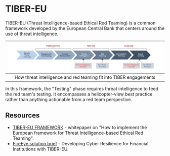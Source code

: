 # TIBER-EU

TIBER-EU (Threat Intelligence-based Ethical Red Teaming) is a common framework developed by the European Central 
Bank that centers around the use of threat intelligence.

| ![TIBER-EU](../../_static/images/tiber-eu.png) |
|:--:|
| How threat intelligence and red teaming fit into TIBER engagements |

In this framework, the "Testing" phase requires threat intelligence to feed the red team's testing. It encompasses 
a helicopter-view best practice rather than anything actionable from a red team perspective.

## Resources

* [TIBER-EU FRAMEWORK](https://www.ecb.europa.eu/pub/pdf/other/ecb.tiber_eu_framework.en.pdf) - whitepaper on 
"How to implement the European framework for Threat Intelligence-based Ethical Red Teaming".
* [FireEye solution brief](https://www.fireeye.com/content/dam/fireeye-www/services/pdfs/pf/ms/sb-tiber-eu.pdf) - 
Developing Cyber Resilience for Financial Institutions with TIBER-EU.